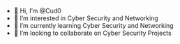 - 👋 Hi, I’m @Cud0
- 👀 I’m interested in Cyber Security and Networking
- 🌱 I’m currently learning Cyber Security and Networking
- 💞️ I’m looking to collaborate on Cyber Security Projects
<!---
Cud0/Cud0 is a ✨ special ✨ repository because its `README.md` (this file) appears on your GitHub profile.
You can click the Preview link to take a look at your changes.
--->
